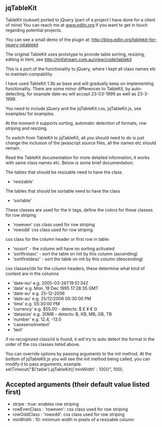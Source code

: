 jqTableKit
----------

TableKit (subset) ported to jQuery (part of a project I have done for a client of mine)
You can reach me at www.edlin.org if you want to get in touch regarding potential projects.

You can see a small demo of the plugin at:
<a href="http://blog.edlin.org/tablekit-for-jquery-jqtablekit">http://blog.edlin.org/tablekit-for-jquery-jqtablekit</a>

The original TableKit uses prototype to provide table sorting, resizing, editing in html,
see <a href="http://millstream.com.au/view/code/tablekit">http://millstream.com.au/view/code/tablekit</a>

This is a port of the functionality to jQuery, where I kept all class names etc to
maintain compability.

I have used TableKit 1.3b as base and will gradually keep on implementing functionality.
There are some minor differences to TableKit, by auto-detecting,
for example date-eu will accept 23-03-1999 as well as 23-3-1999.

You need to include jQuery and the jqTableKit.css, jqTableKit.js, see examples/ for examples.

At the moment it supports sorting, automatic detection of formats, row striping and resizing.

To switch from TableKit to jqTableKit, all you should need to do is just change the inclusion
of the javascript source files, all the names etc should remain.

Read the TableKit documentation for more detailed information, it works with same class names etc.
Below is some brief documentation:

The tables that should be resizable need to have the class
* 'resizable'

The tables that should be sortable need to have the class
* 'sortable'

These classes are used for the tr tags, define the colors for these classes for row striping
* 'roweven' css class used for row striping
* 'rowodd'  css class used for row striping

css class for the column header or first row in table:
* 'nosort' - the column will have no sorting activated
* 'sortfirstasc' - sort the table on init by this column (ascending)
* 'sortfirstdesc' - sort the table on init by this column (descending)

css classes/ids for the column headers, these determine what kind of content are in the columns
* 'date-iso'          e.g. 2005-03-26T19:51:34Z
* 'date'              e.g. Mon, 18 Dec 1995 17:28:35 GMT
* 'date-eu'           e.g. 25-12-2006
* 'date-au'           e.g. 25/12/2006 05:30:00 PM
* 'time'              e.g. 05:30:00 PM
* 'currency'          e.g. $55.00 - detects: $ £ ¥ € ¤
* 'datasize'          e.g. 30MB - detects: B, KB, MB, GB, TB
* 'number'            e.g. 12.4, -13.0
* 'casesensitivetext'
* 'text'

if no recognized class/id is found, it will try to auto detect the format in the order of
the css classes listed above.

You can override options by passing arguments to the init method.
At the bottom of jqTableKit.js you will see the init method being called,
you can modify it to pass arguments, example:
    setTimeout("$('table').jqTableKit({'minWidth' : 100})", 100);

Accepted arguments (their default value listed first)
-----------------------------------------------------
* stripe : true: enables row striping
* rowEvenClass : 'roweven': css class used for row striping
* rowOddClass : 'rowodd': css class used for row striping
* minWidth : 10: minimum width in pixels of a resizable column

